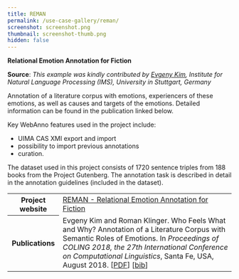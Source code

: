 ```yaml
---
title: REMAN
permalink: /use-case-gallery/reman/
screenshot: screenshot.png
thumbnail: screenshot-thumb.png
hidden: false
---
```


__Relational Emotion Annotation for Fiction__

**Source**: <i>This example was kindly contributed by <a href="http://www.ims.uni-stuttgart.de/institut/mitarbeiter/kimey">Evgeny Kim</a>, 
Institute for Natural Language Processing (IMS), University in Stuttgart, Germany</i>



Annotation of a literature corpus with emotions, experiencers of these emotions, as well as causes
and targets of the emotions. Detailed information can be found in the publication linked below.

Key WebAnno features used in the project include:

* UIMA CAS XMI export and import
* possibility to import previous annotations
* curation. 

The dataset used in this project consists of 1720 sentence triples from 188 books from the
Project Gutenberg. The annotation task is described in detail in the annotation guidelines
(included in the dataset).

<table>
<tr>
<th>Project website</th>
<td><a href="http://www.ims.uni-stuttgart.de/data/reman ">REMAN - Relational Emotion Annotation for Fiction</a></td>
</tr>
<tr></tr>
<tr>
<th>Publications</th>
<td>Evgeny Kim and Roman Klinger. Who Feels What and Why? Annotation of a Literature Corpus with
Semantic Roles of Emotions. In
<i>Proceedings of COLING 2018, the 27th International Conference on Computational Linguistics</i>,
Santa Fe, USA, August 2018.
[<a href="http://www.romanklinger.de/publications/kimklinger2018reman.pdf">PDF</a>]
[<a href="http://www.romanklinger.de/publications/2018_bib.html#Kim2018">bib</a>]
</td>
</tr>
</table>
